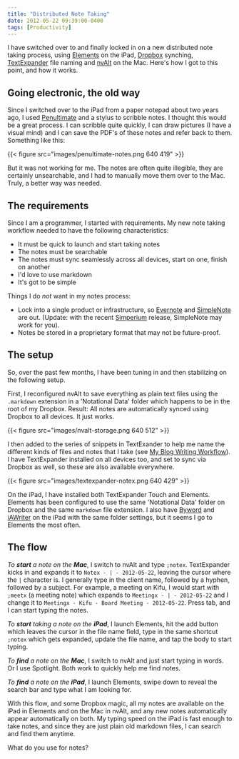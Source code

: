 ```yaml
---
title: "Distributed Note Taking"
date: 2012-05-22 09:39:00-0400
tags: [Productivity]
---
```


I have switched over to and finally locked in on a new distributed note taking process, using [Elements](http://www.secondgearsoftware.com/elements/) on the iPad, [Dropbox](http://www.dropbox.com) synching, [TextExpander](http://smilesoftware.com/TextExpander/) file naming and [nvAlt](http://brettterpstra.com/project/nvalt/) on the Mac. Here's how I got to this point, and how it works.

## Going electronic, the old way

Since I switched over to the iPad from a paper notepad about two years ago, I used [Penultimate](http://www.cocoabox.com/penultimate) and a stylus to scribble notes. I thought this would be a great process. I can scribble quite quickly, I can draw pictures (I have a visual mind) and I can save the PDF's of these notes and refer back to them. Something like this:

{{< figure src="images/penultimate-notes.png 640 419" >}}

But it was not working for me. The notes are often quite illegible, they are certainly unsearchable, and I had to manually move them over to the Mac. Truly, a better way was needed.

## The requirements

Since I am a programmer, I started with requirements. My new note taking workflow needed to have the following characteristics:

* It must be quick to launch and start taking notes
* The notes must be searchable
* The notes must sync seamlessly across all devices, start on one, finish on another
* I'd love to use markdown
* It's got to be simple

Things I do *not* want in my notes process:

* Lock into a single product or infrastructure, so [Evernote](http://evernote.com/) and [SimpleNote](http://simplenoteapp.com/) are out. (Update: with the recent [Simperium](https://simperium.com/) release, SimpleNote may work for you).
* Notes be stored in a proprietary format that may not be future-proof.

## The setup

So, over the past few months, I have been tuning in and then stabilizing on the following setup.

First, I reconfigured nvAlt to save everything as plain text files using the `.markdown` extension in a 'Notational Data' folder which happens to be in the root of my Dropbox. Result: All notes are automatically synced using Dropbox to all devices. It just works.

{{< figure src="images/nvalt-storage.png 640 512" >}}

I then added to the series of snippets in TextExander to help me name the different kinds of files and notes that I take (see [My Blog Writing Workflow](https://hiltmon.com/blog/2012/03/15/my-blog-writing-workflow/)). I have TextExpander installed on all devices too, and set to sync via Dropbox as well, so these are also available everywhere.

{{< figure src="images/textexpander-notex.png 640 429" >}}

On the iPad, I have installed both TextExpander Touch and Elements. Elements has been configured to use the same 'Notational Data' folder on Dropbox and the same `markdown` file extension. I also have [Byword](http://bywordapp.com/) and [iAWriter](http://www.iawriter.com/) on the iPad with the same folder settings, but it seems I go to Elements the most often.

## The flow

*To **start** a note on the **Mac***, I switch to nvAlt and type `;notex`. TextExpander kicks in and expands it to `Notex - | - 2012-05-22`, leaving the cursor where the `|` character is. I generally type in the client name, followed by a hyphen, followed by a subject. For example, a meeting on Kifu, I would start with `;meetx` (a meeting note) which expands to `Meetingx - | - 2012-05-22` and I change it to `Meetingx - Kifu - Board Meeting - 2012-05-22`. Press tab, and I can start typing the notes.

*To **start** taking a note on the **iPad***, I launch Elements, hit the add button which leaves the cursor in the file name field, type in the same shortcut `;notex` which gets expanded, update the file name, and tap the body to start typing.

*To **find** a note on the **Mac***, I switch to nvAlt and just start typing in words. Or I use Spotlight. Both work to quickly help me find notes.

*To **find** a note on the **iPad***, I launch Elements, swipe down to reveal the search bar and type what I am looking for.

With this flow, and some Dropbox magic, all my notes are available on the iPad in Elements and on the Mac in nvAlt, and any new notes automatically appear automatically on both. My typing speed on the iPad is fast enough to take notes, and since they are just plain old markdown files, I can search and find them anytime.

What do you use for notes?
